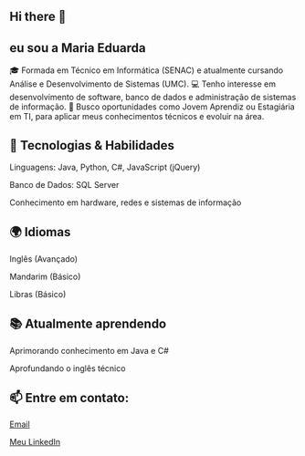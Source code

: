 ## Hi there 👋

## eu sou a Maria Eduarda

🎓 Formada em Técnico em Informática (SENAC) e atualmente cursando Análise e Desenvolvimento de Sistemas (UMC).
💻 Tenho interesse em desenvolvimento de software, banco de dados e administração de sistemas de informação.
🚀 Busco oportunidades como Jovem Aprendiz ou Estagiária em TI, para aplicar meus conhecimentos técnicos e evoluir na área.

## 🔧 Tecnologias & Habilidades

Linguagens: Java, Python, C#, JavaScript (jQuery)

Banco de Dados: SQL Server

Conhecimento em hardware, redes e sistemas de informação

## 🌍 Idiomas

Inglês (Avançado)

Mandarim (Básico)

Libras (Básico)

## 📚 Atualmente aprendendo

Aprimorando conhecimento em Java e C#

Aprofundando o inglês técnico

## 📫 Entre em contato:  
[Email](ma.eduarda05@outlook.com)  


[Meu LinkedIn](https://www.linkedin.com/in/maria-eduarda-gomes-de-oliveira-445b70266)
